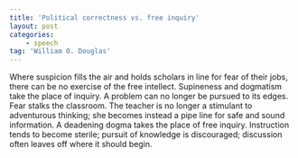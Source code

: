 ```yaml
---
title: 'Political correctness vs. free inquiry'
layout: post
categories:
    - speech
tag: 'William O. Douglas'
---
```


Where suspicion fills the air and holds scholars in line for fear of their jobs, there can be no exercise of the free intellect. Supineness and dogmatism take the place of inquiry. A problem can no longer be pursued to its edges. Fear stalks the classroom. The teacher is no longer a stimulant to adventurous thinking; she becomes instead a pipe line for safe and sound information. A deadening dogma takes the place of free inquiry. Instruction tends to become sterile; pursuit of knowledge is discouraged; discussion often leaves off where it should begin.